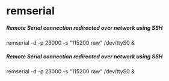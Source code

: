 # remserial

##### Remote Serial connection redirected over network using SSH

   remserial  -d -p 23000 -s "115200 raw" /dev/ttyS0 &

##### Remote Serial connection redirected over network using SSH

   remserial  -d -p 23000 -s "115200 raw" /dev/ttyS0 &
